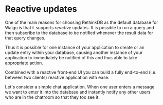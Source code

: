 # Reactive updates

One of the main reasons for choosing RethinkDB as the default database for Waigo is that it supports _reactive_ updates. It is possible to run a query and then subscribe to the database to be notified whenever the result data for that query changes.

Thus it is possible for one instance of your application to create or an update entry within your database, causing another instance of your application to immediately be notified of this and thus able to take appropriate action.

Combined with a reactive front-end UI you can build a fully end-to-end (i.e. between two clients) reactive application with ease.

Let's consider a simple chat application. When one user enters a message we want to enter it into the database and instantly notify any other users who are in the chatroom so that they too see it.

